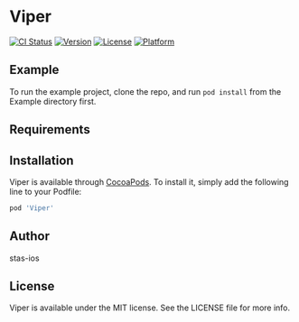 # Viper

[![CI Status](https://img.shields.io/travis/stas-ios/Viper.svg?style=flat)](https://travis-ci.org/stas-ios/Viper)
[![Version](https://img.shields.io/cocoapods/v/Viper.svg?style=flat)](https://cocoapods.org/pods/Viper)
[![License](https://img.shields.io/cocoapods/l/Viper.svg?style=flat)](https://cocoapods.org/pods/Viper)
[![Platform](https://img.shields.io/cocoapods/p/Viper.svg?style=flat)](https://cocoapods.org/pods/Viper)

## Example

To run the example project, clone the repo, and run `pod install` from the Example directory first.

## Requirements

## Installation

Viper is available through [CocoaPods](https://cocoapods.org). To install
it, simply add the following line to your Podfile:

```ruby
pod 'Viper'
```

## Author

stas-ios

## License

Viper is available under the MIT license. See the LICENSE file for more info.

